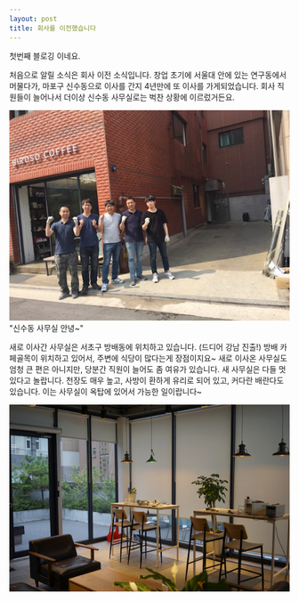 ```yaml
---
layout: post
title: 회사를 이전했습니다
---
```

첫번째 블로깅 이네요.

처음으로 알릴 소식은 회사 이전 소식입니다. 창업 초기에 서울대 안에 있는 연구동에서 머물다가, 마포구 신수동으로 이사를 간지 4년만에 또 이사를 가게되었습니다. 회사 직원들이 늘어나서 더이상 신수동 사무실로는 벅찬 상황에 이르렀거든요.

![](/images/post_moved_1.jpg)
"신수동 사무실 안녕~"

새로 이사간 사무실은 서초구 방배동에 위치하고 있습니다. (드디어 강남 진출!) 방배 카페골목이 위치하고 있어서, 주변에 식당이 많다는게 장점이지요~ 새로 이사온 사무실도 엄청 큰 편은 아니지만, 당분간 직원이 늘어도 좀 여유가 있습니다. 새 사무실은 다들 멋있다고 놀랍니다. 천장도 매우 높고, 사방이 환하게 유리로 되어 있고, 커다란 배란다도 있습니다. 이는 사무실이 옥탑에 있어서 가능한 일이랍니다~

![](/images/post_moved_2.jpg)
